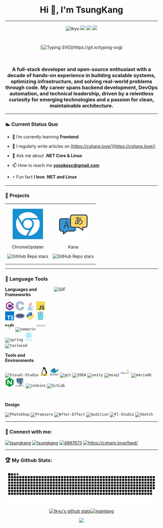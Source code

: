 <h1 align="center">Hi 👋, I'm TsungKang</h1>

---
<div align="center">

![tkyu](https://komarev.com/ghpvc/?username=tkyu&label=Profile%20views&color=0e75b6&style=flat) [![](https://visitor-badge.laobi.icu/badge?page_id=tkyu.tkyu)](https://visitor-badge.laobi.icu/badge?page_id=tkyu.tkyu)
[![](https://img.shields.io/github/stars/tkyu?color=fefb7b&logo=Undertale)](https://github-readme-stats.vercel.app/api?username=tkyu&hide_title=false&hide_border=true&show_icons=true&include_all_commits=true&line_height=20&bg_color=0,EC6C6C,FFD479,FFFC79,73FA79&theme=graywhite&locale=cn)
[![](https://img.shields.io/github/followers/tkyu?color=27da6b&logo=Handshake)](https://github.com/tkyu?tab=followers)

</div>

<br />

<div align="center">

[![Typing SVG](https://readme-typing-svg.herokuapp.com?font=Handlee&center=true&vCenter=true&width=600&height=60&lines=Now+is+better+than+never.+Although+never+is+often+better+than+right+now.)](https://git.io/typing-svg)

<img src="https://camo.githubusercontent.com/82291b0fe831bfc6781e07fc5090cbd0a8b912bb8b8d4fec0696c881834f81ac/68747470733a2f2f70726f626f742e6d656469612f394575424971676170492e676966"
width="800"  height="2">

</div>

<h3 align="center">A full-stack developer and open-source enthusiast with a decade of hands-on experience in building scalable systems, optimizing infrastructure, and solving real-world problems through code. My career spans backend development, DevOps automation, and technical leadership, driven by a relentless curiosity for emerging technologies and a passion for clean, maintainable architecture.</h3>

---
### 🏊 Current Status Quo

- 🌱 I’m currently learning **Frontend**

- 📝 I regularly write articles on [https://csharp.love/](https://csharp.love/)

- 💬 Ask me about **.NET Core & Linux**

- 📫 How to reach me **yosokosc@gmail.com**

- ⚡ Fun fact **I love .NET and Linux**

---
### 🚧 Projects

<table>
  <tr>
    <td>
      <div align="center">
        <p>
          <a href="https://github.com/TkYu/ChromeUpdater">
            <img src="https://raw.githubusercontent.com/TkYu/ChromeUpdater/refs/heads/master/ChromeUpdater.ArthasUI/Images/icon-alpha.png" style="height: 100px;">
          </a>
        </p>
        <p>ChromeUpdater</p>
        <p>
          <img alt="GitHub Repo stars" src="https://img.shields.io/github/stars/TkYu/ChromeUpdater">
        </p>
      </div>
    </td>
    <td>
      <div align="center">
        <p>
          <a href="https://github.com/TkYu/Kana">
            <img src="https://raw.githubusercontent.com/TkYu/Kana/refs/heads/master/Resources/AppIcon/appicon.svg"  style="height: 100px;">
          </a>
        </p>
        <p>Kana</p>
        <p>
          <img alt="GitHub Repo stars" src="https://img.shields.io/github/stars/TkYu/Kana">
        </p>
      </div>
    </td>
  </tr>
</table>


---

### 🧰 Language Tools

<img align="right" alt="GIF" src="https://user-images.githubusercontent.com/42825450/235350359-f5b6bebd-655c-4975-9d52-1db012d579bf.gif?raw=true" width="343" height="220" title="Do what you like, and do it best!"> 

**Languages and Frameworks**

<code><img src="https://raw.githubusercontent.com/devicons/devicon/master/icons/csharp/csharp-original.svg" alt="csharp" width="30" height="30" /></code>
<code><img src="https://raw.githubusercontent.com/devicons/devicon/master/icons/c/c-original.svg" alt="c" width="30" height="30" /></code>
<code><img src="https://raw.githubusercontent.com/devicons/devicon/master/icons/java/java-original.svg" alt="java" width="30" height="30" /></code>
<code><img src="https://raw.githubusercontent.com/devicons/devicon/master/icons/javascript/javascript-original.svg" alt="javascript" width="30" height="30" /></code>
<code><img src="https://raw.githubusercontent.com/devicons/devicon/master/icons/typescript/typescript-original.svg" alt="typescript" width="30" height="30" /></code>
<code><img src="https://raw.githubusercontent.com/devicons/devicon/master/icons/php/php-original.svg" alt="php" width="30" height="30" /></code>
<code><img src="https://raw.githubusercontent.com/devicons/devicon/master/icons/python/python-original.svg" alt="python" width="30" height="30" /></code>
<code><img src="https://raw.githubusercontent.com/devicons/devicon/master/icons/go/go-original.svg" alt="go" width="30" height="30" /></code>
<code><img src="https://raw.githubusercontent.com/devicons/devicon/master/icons/nodejs/nodejs-original-wordmark.svg" alt="nodejs" width="30" height="30" /></code>
<code><img src="https://raw.githubusercontent.com/detain/svg-logos/780f25886640cef088af994181646db2f6b1a3f8/svg/xamarin.svg" alt="xamarin" width="30" height="30" /></code>
<code><img src="https://raw.githubusercontent.com/devicons/devicon/master/icons/express/express-original-wordmark.svg" alt="express" width="30" height="30" /></code>
<code><img src="https://www.vectorlogo.zone/logos/springio/springio-icon.svg" alt="spring" width="30" height="30" /></code>
<code><img src="https://raw.githubusercontent.com/devicons/devicon/master/icons/react/react-original-wordmark.svg" alt="react" width="30" height="30" /></code>
<code><img src="https://www.vectorlogo.zone/logos/tailwindcss/tailwindcss-icon.svg" alt="tailwind" width="30" height="30" /></code>


**Tools and Environments**

<code><img src="https://img.icons8.com/color/48/000000/visual-studio.png" alt="Visual-Studio" title="Visual-Studio" width="30" height="30" /></code>
<code><img src="https://raw.githubusercontent.com/devicons/devicon/master/icons/linux/linux-original.svg" alt="linux" width="30" height="30" /></code>
<code><img src="https://raw.githubusercontent.com/devicons/devicon/master/icons/docker/docker-original-wordmark.svg" alt="docker" width="30" height="30" /></code>
<code><img src="https://www.vectorlogo.zone/logos/git-scm/git-scm-icon.svg" alt="git" width="30" height="30" /></code>
<code><img src="https://img.icons8.com/color/48/000000/intellij-idea.png" alt="IDEA" title="IDEA" width="30" height="30" /></code>
<code><img src="https://www.vectorlogo.zone/logos/unity3d/unity3d-icon.svg" alt="unity" width="30" height="30" /></code>
<code><img src="https://www.svgrepo.com/show/303229/microsoft-sql-server-logo.svg" alt="mssql" width="30" height="30" /></code>
<code><img src="https://raw.githubusercontent.com/devicons/devicon/master/icons/mysql/mysql-original-wordmark.svg" alt="mysql" width="30" height="30" /></code>
<code><img src="https://www.vectorlogo.zone/logos/mariadb/mariadb-icon.svg" alt="mariadb" width="30" height="30" /></code>
<code><img src="https://raw.githubusercontent.com/devicons/devicon/master/icons/nginx/nginx-original.svg" alt="nginx" width="30" height="30" /></code>
<code><img src="https://raw.githubusercontent.com/devicons/devicon/master/icons/postgresql/postgresql-original-wordmark.svg" alt="postgresql" width="30" height="30" /></code>
<code><img src="https://www.vectorlogo.zone/logos/jenkins/jenkins-icon.svg" alt="jenkins" width="30" height="30" /></code>
<code><img src="https://img.icons8.com/?size=50&id=epZz7YMDqqwA&format=png&color=000000" alt="GitLab" width="30" height="30" /></code>

<br>

**Design**

<code><img height="30" src="https://img.icons8.com/color/50/000000/adobe-photoshop.png" alt="PhotoShop" title="PhotoShop"></code>
<code><img height="30" src="https://img.icons8.com/color/48/000000/adobe-premiere-pro.png" alt="Premiere" title="Premiere"></code>
<code><img height="30" src="https://img.icons8.com/color/48/000000/adobe-after-effects.png" alt="After-Effect" title="After-Effect"></code>
<code><img height="30" src="https://img.icons8.com/color/48/000000/adobe-audition.png" alt="Audition" title="Audition"></code>
<code><img height="30" src="https://img.icons8.com/?size=50&id=33042&format=png&color=000000" alt="Fl-Studio" title="Fl-Studio"></code>
<code><img height="30" src="https://img.icons8.com/?size=50&id=gkuh6Q8ZVSWK&format=png&color=000000" alt="Sketch" title="Sketch"></code>

---

<h3 align="left">📨 Connect with me:</h3>
<p align="left">
<a href="https://twitter.com/tsungkang" target="blank"><img align="center" src="https://raw.githubusercontent.com/rahuldkjain/github-profile-readme-generator/master/src/images/icons/Social/twitter.svg" alt="tsungkang" height="30" width="40" /></a>
<a href="https://linkedin.com/in/tsungkang" target="blank"><img align="center" src="https://raw.githubusercontent.com/rahuldkjain/github-profile-readme-generator/master/src/images/icons/Social/linked-in-alt.svg" alt="tsungkang" height="30" width="40" /></a>
<a href="https://stackoverflow.com/users/4997673" target="blank"><img align="center" src="https://raw.githubusercontent.com/rahuldkjain/github-profile-readme-generator/master/src/images/icons/Social/stack-overflow.svg" alt="4997673" height="30" width="40" /></a>
<a href="https://csharp.love/feed/" target="blank"><img align="center" src="https://raw.githubusercontent.com/rahuldkjain/github-profile-readme-generator/master/src/images/icons/Social/rss.svg" alt="https://csharp.love/feed/" height="30" width="40" /></a>
</p>

---

<h3 align="left">🏆 My Github Stats:</h3>

<div align="center">

[![snk](./assets/github-user-contribution.svg)](https://raw.githubusercontent.com/tkyu/tkyu/master/assets/github-user-contribution.svg)

[![tkyu's github stats](https://github-readme-stats.vercel.app/api?username=tkyu&hide_title=false&hide_border=true&show_icons=true&include_all_commits=true&line_height=20&bg_color=0,EC6C6C,FFD479,FFFC79,73FA79&theme=graywhite&locale=en)](https://github-readme-stats.vercel.app/api?username=tkyu&hide_title=false&hide_border=true&show_icons=true&include_all_commits=true&line_height=20&bg_color=0,EC6C6C,FFD479,FFFC79,73FA79&theme=graywhite&locale=en)[![mainlang](https://github-readme-stats.vercel.app/api/top-langs/?username=tkyu&hide_title=false&hide=c&hide_border=true&layout=compact&bg_color=0,73FA79,73FDFF,D783FF&theme=graywhite&locale=en)](https://github-readme-stats.vercel.app/api/top-langs/?username=tkyu&hide_title=false&hide=c&hide_border=true&layout=compact&bg_color=0,73FA79,73FDFF,D783FF&theme=graywhite&locale=cn)

![](https://github-profile-trophy.vercel.app/?username=tkyu)
</div>

